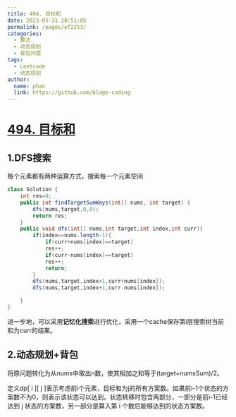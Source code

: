 ```yaml
---
title: 494. 目标和
date: 2023-05-31 20:51:05
permalink: /pages/ef2253/
categories:
  - 算法
  - 动态规划
  - 背包问题
tags:
  - Leetcode
  - 动态规划
author: 
  name: phan
  link: https://github.com/blage-coding
---
```

# [494. 目标和](https://leetcode.cn/problems/target-sum/)

## 1.DFS搜索

每个元素都有两种运算方式，搜索每一个元素空间

```java
class Solution {
    int res=0;
    public int findTargetSumWays(int[] nums, int target) {
        dfs(nums,target,0,0);
        return res;
    }
    public void dfs(int[] nums,int target,int index,int curr){
        if(index==nums.length-1){
            if(curr+nums[index]==target)
            res++;
            if(curr-nums[index]==target)
            res++;
            return;
        }
        dfs(nums,target,index+1,curr+nums[index]);
        dfs(nums,target,index+1,curr-nums[index]);

    }
}
```

进一步地，可以采用**记忆化搜索**进行优化，采用一个cache保存第i层搜索树当前和为curr的结果。

## 2.动态规划+背包

将原问题转化为从nums中取出n数，使其相加之和等于(target+numsSum)/2。

定义dp\[ i \]\[ j \]表示考虑前i个元素，目标和为j的所有方案数。如果前i-1个状态的方案数不为0，则表示该状态可以达到。状态转移时包含两部分，一部分是前i-1已经达到 j 状态的方案数，另一部分是算入第 i 个数后能够达到的状态方案数。


